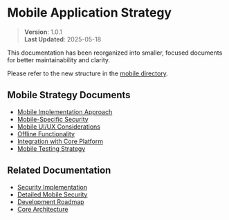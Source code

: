 
# Mobile Application Strategy

> **Version**: 1.0.1  
> **Last Updated**: 2025-05-18

This documentation has been reorganized into smaller, focused documents for better maintainability and clarity.

Please refer to the new structure in the [mobile directory](mobile/README.md).

## Mobile Strategy Documents

- [Mobile Implementation Approach](mobile/OVERVIEW.md)
- [Mobile-Specific Security](mobile/SECURITY.md)
- [Mobile UI/UX Considerations](mobile/UI_UX.md)
- [Offline Functionality](mobile/OFFLINE.md)
- [Integration with Core Platform](mobile/INTEGRATION.md)
- [Mobile Testing Strategy](mobile/TESTING.md)

## Related Documentation

- [Security Implementation](security/README.md)
- [Detailed Mobile Security](security/MOBILE_SECURITY.md)
- [Development Roadmap](DEVELOPMENT_ROADMAP.md)
- [Core Architecture](CORE_ARCHITECTURE.md)

